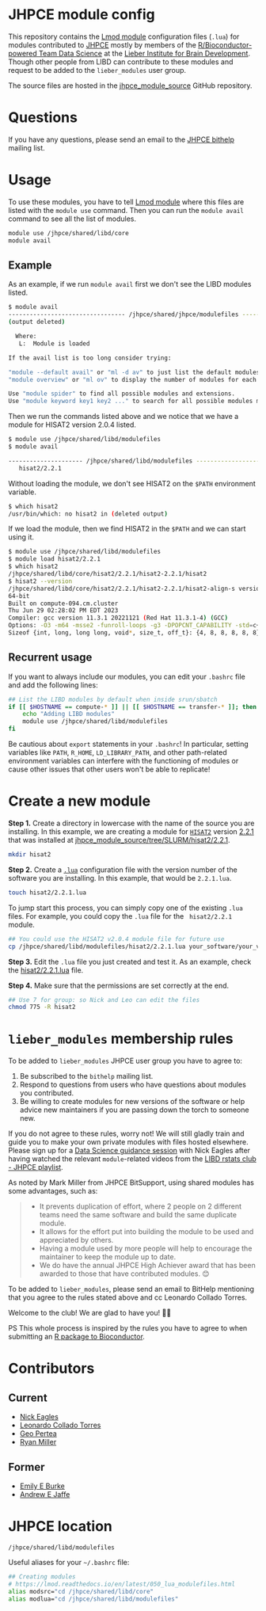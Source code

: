 # JHPCE module config

This repository contains the [Lmod module](https://lmod.readthedocs.io/) configuration files (`.lua`) for modules contributed to [JHPCE](https://jhpce.jhu.edu/) mostly by members of the [R/Bioconductor-powered Team Data Science](https://lcolladotor.github.io) at the [Lieber Institute for Brain Development](https://www.libd.org/). Though other people from LIBD can contribute to these modules and request to be added to the `lieber_modules` user group. 

The source files are hosted in the [jhpce_module_source](https://github.com/LieberInstitute/jhpce_module_source) GitHub repository.

# Questions

If you have any questions, please send an email to the [JHPCE bithelp](mailto:bithelp@lists.johnshopkins.edu) mailing list.

# Usage

To use these modules, you have to tell [Lmod module](https://lmod.readthedocs.io/) where this files are listed with the `module use` command. Then you can run the `module avail` command to see all the list of modules.

```bash
module use /jhpce/shared/libd/core
module avail
```

## Example

As an example, if we run `module avail` first we don't see the LIBD modules listed.

```bash
$ module avail
--------------------------------- /jhpce/shared/jhpce/modulefiles --------------
(output deleted)

  Where:
   L:  Module is loaded

If the avail list is too long consider trying:

"module --default avail" or "ml -d av" to just list the default modules.
"module overview" or "ml ov" to display the number of modules for each name.

Use "module spider" to find all possible modules and extensions.
Use "module keyword key1 key2 ..." to search for all possible modules matching any of the "keys".
```

Then we run the commands listed above and we notice that we have a module for HISAT2 version 2.0.4 listed.

```bash
$ module use /jhpce/shared/libd/modulefiles
$ module avail

--------------------- /jhpce/shared/libd/modulefiles ---------------------------
   hisat2/2.2.1
```

Without loading the module, we don't see HISAT2 on the `$PATH` environment variable.

```bash
$ which hisat2
/usr/bin/which: no hisat2 in (deleted output)
```

If we load the module, then we find HISAT2 in the `$PATH` and we can start using it.

```bash
$ module use /jhpce/shared/libd/modulefiles
$ module load hisat2/2.2.1
$ which hisat2
/jhpce/shared/libd/core/hisat2/2.2.1/hisat2-2.2.1/hisat2
$ hisat2 --version
/jhpce/shared/libd/core/hisat2/2.2.1/hisat2-2.2.1/hisat2-align-s version 2.2.1
64-bit
Built on compute-094.cm.cluster
Thu Jun 29 02:28:02 PM EDT 2023
Compiler: gcc version 11.3.1 20221121 (Red Hat 11.3.1-4) (GCC) 
Options: -O3 -m64 -msse2 -funroll-loops -g3 -DPOPCNT_CAPABILITY -std=c++11
Sizeof {int, long, long long, void*, size_t, off_t}: {4, 8, 8, 8, 8, 8}
```

## Recurrent usage

If you want to always include our modules, you can edit your `.bashrc` file and add the following lines:

```bash
## List the LIBD modules by default when inside srun/sbatch
if [[ $HOSTNAME == compute-* ]] || [[ $HOSTNAME == transfer-* ]]; then
    echo "Adding LIBD modules"
    module use /jhpce/shared/libd/modulefiles
fi
```

Be cautious about `export` statements in your `.bashrc`! In particular, setting variables like `PATH`, `R_HOME`, `LD_LIBRARY_PATH`, and other path-related environment variables can interfere with the functioning of modules or cause other issues that other users won't be able to replicate!

# Create a new module

__Step 1.__ Create a directory in lowercase with the name of the source you are installing. In this example, we are creating a module for [`HISAT2`](https://daehwankimlab.github.io/hisat2/) version [2.2.1](https://github.com/DaehwanKimLab/hisat2/archive/refs/tags/v2.2.1.tar.gz) that was installed at [jhpce_module_source/tree/SLURM/hisat2/2.2.1](https://github.com/LieberInstitute/jhpce_module_source/tree/SLURM/hisat2/2.2.1).

```bash
mkdir hisat2
```

__Step 2.__ Create a [`.lua`](https://lmod.readthedocs.io/en/latest/050_lua_modulefiles.html) configuration file with the version number of the software you are installing. In this example, that would be `2.2.1.lua`.

```bash
touch hisat2/2.2.1.lua
```

To jump start this process, you can simply copy one of the existing `.lua` files. For example, you could copy the `.lua` file for the ` hisat2/2.2.1` module.

```bash
## You could use the HISAT2 v2.0.4 module file for future use
cp /jhpce/shared/libd/modulefiles/hisat2/2.2.1.lua your_software/your_version.lua
```

__Step 3.__ Edit the `.lua` file you just created and test it. As an example, check the [hisat2/2.2.1.lua](hisat2/2.2.1.lua) file.

__Step 4.__ Make sure that the permissions are set correctly at the end.

```bash
## Use 7 for group: so Nick and Leo can edit the files
chmod 775 -R hisat2
```

# `lieber_modules` membership rules

To be added to `lieber_modules` JHPCE user group you have to agree to:

1. Be subscribed to the `bithelp` mailing list.
1. Respond to questions from users who have questions about modules you contributed.
1. Be willing to create modules for new versions of the software or help advice new maintainers if you are passing down the torch to someone new.

If you do not agree to these rules, worry not! We will still gladly train and guide you to make your own private modules with files hosted elsewhere. Please sign up for a [Data Science guidance session](https://lcolladotor.github.io/bioc_team_ds/data-science-guidance-sessions.html) with Nick Eagles after having watched the relevant `module`-related videos from the [LIBD rstats club - JHPCE playlist](https://www.youtube.com/watch?v=mWYDMp0jp8Q&list=PLNNI62fcZPdAslHFllqv0-2iZqby1h0CV).

As noted by Mark Miller from JHPCE BitSupport, using shared modules has some advantages, such as:

> * It prevents duplication of effort, where 2 people on 2 different teams need the same software and build the same duplicate module.
> * It allows for the effort put into building the module to be used and appreciated by others.
> * Having a module used by more people will help to encourage the maintainer to keep the module up to date.
> * We do have the annual JHPCE High Achiever award that has been awarded to those that have contributed modules. 😊

To be added to `lieber_modules`, please send an email to BitHelp mentioning that you agree to the rules stated above and cc Leonardo Collado Torres.

Welcome to the club! We are glad to have you! 🙌🏽

PS This whole process is inspired by the rules you have to agree to when submitting an [R package to Bioconductor](https://github.com/Bioconductor/Contributions/issues/new/choose).

# Contributors

## Current

- [Nick Eagles](https://nick-eagles.github.io/)
- [Leonardo Collado Torres](http://lcolladotor.github.io)
- [Geo Pertea](https://github.com/gpertea)
- [Ryan Miller](https://github.com/RyAMiller)

## Former

- [Emily E Burke](https://github.com/emilyburke)
- [Andrew E Jaffe](http://aejaffe.com/)

# JHPCE location

`/jhpce/shared/libd/modulefiles`

Useful aliases for your `~/.bashrc` file:

```bash
## Creating modules
# https://lmod.readthedocs.io/en/latest/050_lua_modulefiles.html
alias modsrc="cd /jhpce/shared/libd/core"
alias modlua="cd /jhpce/shared/libd/modulefiles"
```
